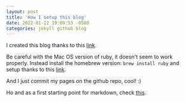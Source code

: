 ```yaml
---
layout: post
title: 'How I setup this blog'
date: 2022-01-22 19:09:53 -0500
categories: jekyll github blog
---
```


I created this blog thanks to this [link](https://docs.github.com/en/pages/setting-up-a-github-pages-site-with-jekyll/creating-a-github-pages-site-with-jekyll).

Be careful with the Mac OS version of ruby, it doesn't seem to work properly. Instead install the homebrew version: `brew install ruby` and setup thanks to this [link](https://mac.install.guide/ruby/13.html).

And I just commit my pages on the github repo, cool! :)

Ho and as a first starting point for markdown, check [this](https://www.markdownguide.org/basic-syntax/).
